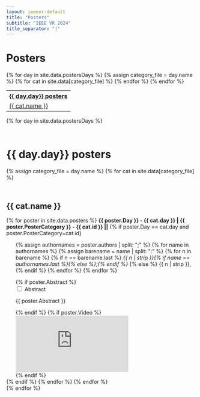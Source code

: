 ```yaml
---
layout: ieeevr-default
title: "Posters"
subtitle: "IEEE VR 2024"
title_separator: "|"
---
```



<h1>Posters</h1>
<div>
    <table class="styled-table">
        <tr>
            {% for day in site.data.postersDays %}
                <tr>
                    <th colspan="4"><a href="#{{ day.id }}">{{ day.day}} posters</a></th>
                </tr>
                {% assign category_file = day.name %}
                {% for cat in site.data[category_file] %}
                    <tr>
                        <td><a href="#{{ cat.id }}">{{ cat.name }}</a></td>
                    </tr>
                {% endfor %}
            {% endfor %}            
        </tr>
    </table>
</div>
<div>    
    {% for day in site.data.postersDays %}
    <div>
        <h1 id="{{ day.id }}" class="pink" style="padding-top:25px;">{{ day.day}} posters</h1>  
        {% assign category_file = day.name %}
        {% for cat in site.data[category_file] %}
            <h2 id="{{ cat.id }}" class="pink" style="padding-top:25px;">{{ cat.name }} </h2>  
            {% for poster in site.data.posters %}
                <strong>{{ poster.Day }} - {{ cat.day }} | {{ poster.PosterCategory }} - {{ cat.id }} ||</strong>
                {% if poster.Day == cat.day and poster.PosterCategory=cat.id}
                <div style="margin-left: 25px;">           
                    <p class="font_70" >
                        {% assign authornames = poster.authors | split: ";" %}
                        {% for name in authornames %}
                            {% assign barename = name | split: ":" %}
                            {% for n in barename %}
                                {% if n == barename.last %}
                                    <i>{{ n | strip }}{% if name == authornames.last %}{% else %};{% endif %}</i>
                                {% else %}                            
                                    <span class="bold">{{ n | strip }},</span>
                                {% endif %}
                            {% endfor %} 
                        {% endfor %}
                    </p>
                    {% if poster.Abstract %}
                        <div id="{{ poster.id }}" class="wrap-collabsible"> <input id="collapsibleabstract{{ poster.id }}" class="toggle" type="checkbox"> 
                            <label for="collapsibleabstract{{ poster.id }}" class="lbl-toggle">Abstract</label>
                            <div class="collapsible-content">
                                <div class="content-inner">
                                    <p>{{ poster.Abstract }}</p>
                                </div>
                            </div>
                        </div>   
                    {% endif %}
                    {% if poster.Video %}
                    <div class="video-container">
                        <iframe src="https://www.youtube.com/embed/{{ poster.Video }}" frameborder="0" allow="accelerometer; autoplay; encrypted-media; gyroscope; picture-in-picture" allowfullscreen></iframe>
                    </div>
                    {% endif %}
                </div>
             {% endif %}
            {% endfor %}
        {% endfor %}
    </div>
    {% endfor %}
</div>
